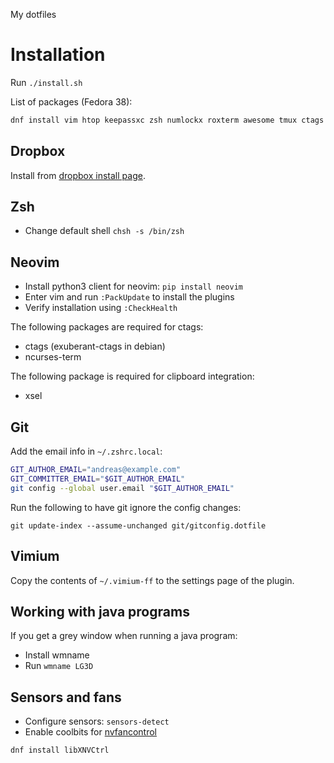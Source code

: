 My dotfiles

# Installation

Run `./install.sh`

List of packages (Fedora 38):
```zsh
dnf install vim htop keepassxc zsh numlockx roxterm awesome tmux ctags ncurses-term xclip xscreensaver beesu lxappearance wmname util-linux-user hub neovim ack redshift httpie lm_sensors yp-tools jq gron xbacklight gh autorandr xrandr environment-modules
```

## Dropbox

Install from [dropbox install page](https://www.dropbox.com/install-linux).

## Zsh

* Change default shell `chsh -s /bin/zsh`

## Neovim

* Install python3 client for neovim: `pip install neovim`
* Enter vim and run `:PackUpdate` to install the plugins
* Verify installation using `:CheckHealth`

The following packages are required for ctags:
* ctags (exuberant-ctags in debian)
* ncurses-term

The following package is required for clipboard integration:
* xsel

## Git

Add the email info in `~/.zshrc.local`:

```zsh
GIT_AUTHOR_EMAIL="andreas@example.com"
GIT_COMMITTER_EMAIL="$GIT_AUTHOR_EMAIL"
git config --global user.email "$GIT_AUTHOR_EMAIL"
```

Run the following to have git ignore the config changes:

    git update-index --assume-unchanged git/gitconfig.dotfile

## Vimium

Copy the contents of `~/.vimium-ff` to the settings page of the plugin.

## Working with java programs

If you get a grey window when running a java program:

* Install wmname
* Run `wmname LG3D`

## Sensors and fans

* Configure sensors: `sensors-detect`
* Enable coolbits for [nvfancontrol](https://github.com/foucault/nvfancontrol)
```
dnf install libXNVCtrl
```
